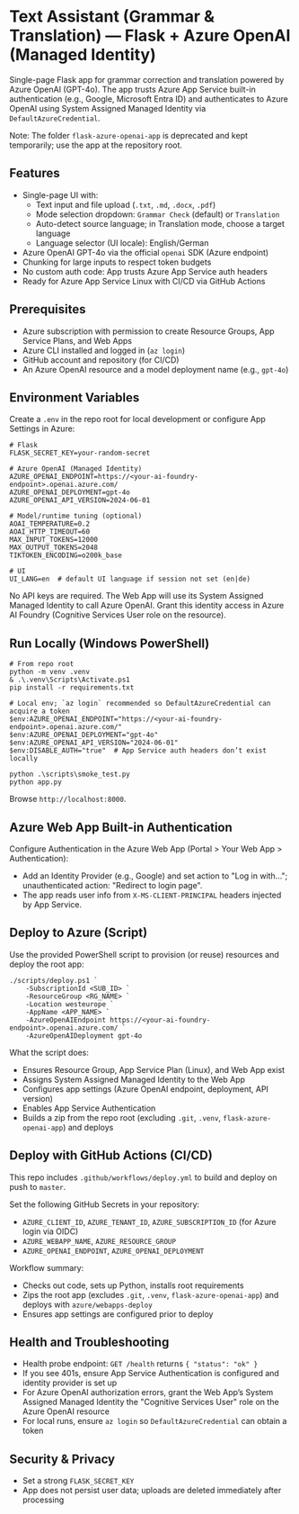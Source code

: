 # Text Assistant (Grammar & Translation) — Flask + Azure OpenAI (Managed Identity)

Single-page Flask app for grammar correction and translation powered by Azure OpenAI (GPT-4o). The app trusts Azure App Service built-in authentication (e.g., Google, Microsoft Entra ID) and authenticates to Azure OpenAI using System Assigned Managed Identity via `DefaultAzureCredential`.

Note: The folder `flask-azure-openai-app` is deprecated and kept temporarily; use the app at the repository root.

## Features
- Single-page UI with:
	- Text input and file upload (`.txt`, `.md`, `.docx`, `.pdf`)
	- Mode selection dropdown: `Grammar Check` (default) or `Translation`
	- Auto-detect source language; in Translation mode, choose a target language
	- Language selector (UI locale): English/German
- Azure OpenAI GPT-4o via the official `openai` SDK (Azure endpoint)
- Chunking for large inputs to respect token budgets
- No custom auth code: App trusts Azure App Service auth headers
- Ready for Azure App Service Linux with CI/CD via GitHub Actions

## Prerequisites
- Azure subscription with permission to create Resource Groups, App Service Plans, and Web Apps
- Azure CLI installed and logged in (`az login`)
- GitHub account and repository (for CI/CD)
- An Azure OpenAI resource and a model deployment name (e.g., `gpt-4o`)

## Environment Variables
Create a `.env` in the repo root for local development or configure App Settings in Azure:

```
# Flask
FLASK_SECRET_KEY=your-random-secret

# Azure OpenAI (Managed Identity)
AZURE_OPENAI_ENDPOINT=https://<your-ai-foundry-endpoint>.openai.azure.com/
AZURE_OPENAI_DEPLOYMENT=gpt-4o
AZURE_OPENAI_API_VERSION=2024-06-01

# Model/runtime tuning (optional)
AOAI_TEMPERATURE=0.2
AOAI_HTTP_TIMEOUT=60
MAX_INPUT_TOKENS=12000
MAX_OUTPUT_TOKENS=2048
TIKTOKEN_ENCODING=o200k_base

# UI
UI_LANG=en  # default UI language if session not set (en|de)
```

No API keys are required. The Web App will use its System Assigned Managed Identity to call Azure OpenAI. Grant this identity access in Azure AI Foundry (Cognitive Services User role on the resource).

## Run Locally (Windows PowerShell)
```pwsh
# From repo root
python -m venv .venv
& .\.venv\Scripts\Activate.ps1
pip install -r requirements.txt

# Local env; `az login` recommended so DefaultAzureCredential can acquire a token
$env:AZURE_OPENAI_ENDPOINT="https://<your-ai-foundry-endpoint>.openai.azure.com/"
$env:AZURE_OPENAI_DEPLOYMENT="gpt-4o"
$env:AZURE_OPENAI_API_VERSION="2024-06-01"
$env:DISABLE_AUTH="true"  # App Service auth headers don’t exist locally

python .\scripts\smoke_test.py
python app.py
```
Browse `http://localhost:8000`.

## Azure Web App Built-in Authentication
Configure Authentication in the Azure Web App (Portal > Your Web App > Authentication):
- Add an Identity Provider (e.g., Google) and set action to "Log in with..."; unauthenticated action: "Redirect to login page".
- The app reads user info from `X-MS-CLIENT-PRINCIPAL` headers injected by App Service.

## Deploy to Azure (Script)
Use the provided PowerShell script to provision (or reuse) resources and deploy the root app:

```pwsh
./scripts/deploy.ps1 `
	-SubscriptionId <SUB_ID> `
	-ResourceGroup <RG_NAME> `
	-Location westeurope `
	-AppName <APP_NAME> `
	-AzureOpenAIEndpoint https://<your-ai-foundry-endpoint>.openai.azure.com/ `
	-AzureOpenAIDeployment gpt-4o
```

What the script does:
- Ensures Resource Group, App Service Plan (Linux), and Web App exist
- Assigns System Assigned Managed Identity to the Web App
- Configures app settings (Azure OpenAI endpoint, deployment, API version)
- Enables App Service Authentication
- Builds a zip from the repo root (excluding `.git`, `.venv`, `flask-azure-openai-app`) and deploys

## Deploy with GitHub Actions (CI/CD)
This repo includes `.github/workflows/deploy.yml` to build and deploy on push to `master`.

Set the following GitHub Secrets in your repository:
- `AZURE_CLIENT_ID`, `AZURE_TENANT_ID`, `AZURE_SUBSCRIPTION_ID` (for Azure login via OIDC)
- `AZURE_WEBAPP_NAME`, `AZURE_RESOURCE_GROUP`
- `AZURE_OPENAI_ENDPOINT`, `AZURE_OPENAI_DEPLOYMENT`

Workflow summary:
- Checks out code, sets up Python, installs root requirements
- Zips the root app (excludes `.git`, `.venv`, `flask-azure-openai-app`) and deploys with `azure/webapps-deploy`
- Ensures app settings are configured prior to deploy

## Health and Troubleshooting
- Health probe endpoint: `GET /health` returns `{ "status": "ok" }`
- If you see 401s, ensure App Service Authentication is configured and identity provider is set up
- For Azure OpenAI authorization errors, grant the Web App’s System Assigned Managed Identity the "Cognitive Services User" role on the Azure OpenAI resource
- For local runs, ensure `az login` so `DefaultAzureCredential` can obtain a token

## Security & Privacy
- Set a strong `FLASK_SECRET_KEY`
- App does not persist user data; uploads are deleted immediately after processing
